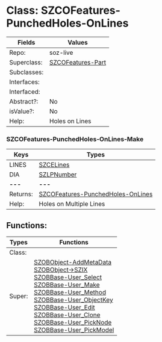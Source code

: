
# Class:	SZCOFeatures-PunchedHoles-OnLines

| Fields | Values |
| --------- | --------- |
| Repo: | soz-live |
| Superclass: | [SZCOFeatures-Part](SZCOFeatures-Part.html) |
| Subclasses: |  |
| Interfaces: |  |
| Interfaced: |  |
| Abstract?: | No |
| isValue?: | No |
| Help: | Holes on Lines |

### SZCOFeatures-PunchedHoles-OnLines-Make

| Keys | Types |
| --------- | --------- |
| LINES | [SZCELines](SZCELines.html) |
| DIA | [SZLPNumber](SZLPNumber.html) |
| **---** | **---** |
| Returns: | [SZCOFeatures-PunchedHoles-OnLines](SZCOFeatures-PunchedHoles-OnLines.html) |
| Help: | Holes on Multiple Lines |


## Functions:

| Types | Functions |
| --------- | --------- |
| Class: |  |
| Super: | [SZOBObject-AddMetaData](SZOBObject.html) <br> [SZOBObject->SZIX](SZOBObject.html) <br> [SZOBBase-User_Select](SZOBBase.html) <br> [SZOBBase-User_Make](SZOBBase.html) <br> [SZOBBase-User_Method](SZOBBase.html) <br> [SZOBBase-User_ObjectKey](SZOBBase.html) <br> [SZOBBase-User_Edit](SZOBBase.html) <br> [SZOBBase-User_Clone](SZOBBase.html) <br> [SZOBBase-User_PickNode](SZOBBase.html) <br> [SZOBBase-User_PickModel](SZOBBase.html) |


